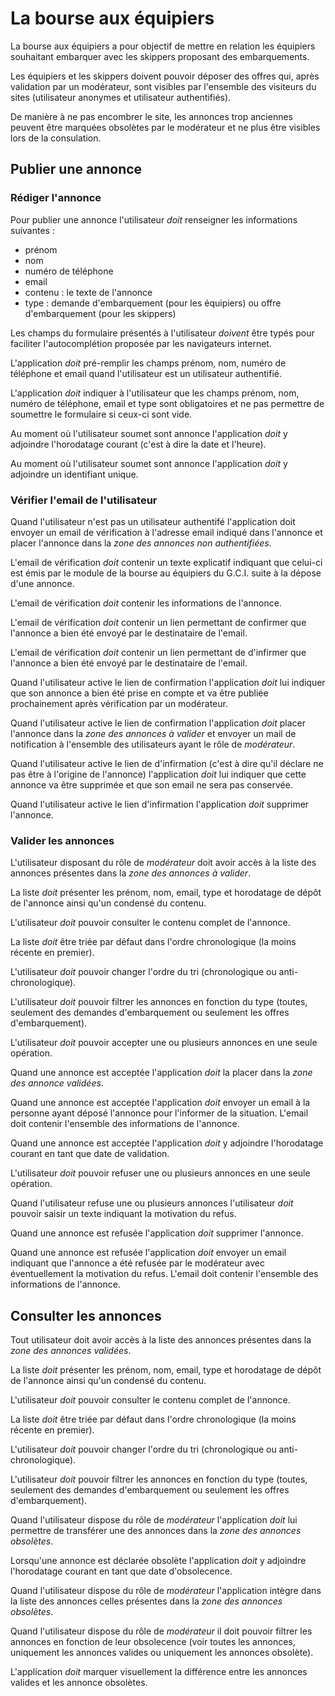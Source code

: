 # La bourse aux équipiers

La bourse aux équipiers a pour objectif de mettre en relation les équipiers souhaitant embarquer avec les skippers proposant des embarquements.

Les équipiers et les skippers doivent pouvoir déposer des offres qui, après validation par un modérateur, sont visibles par l'ensemble des visiteurs du sites (utilisateur anonymes et utilisateur authentifiés).

De manière à ne pas encombrer le site, les annonces trop anciennes peuvent être marquées obsolètes par le modérateur et ne plus être visibles lors de la consulation.

## Publier une annonce

### Rédiger l'annonce

Pour publier une annonce l'utilisateur _doit_ renseigner les informations suivantes :

* prénom
* nom
* numéro de téléphone
* email
* contenu : le texte de l'annonce
* type : demande d'embarquement (pour les équipiers) ou offre d'embarquement (pour les skippers)

Les champs du formulaire présentés à l'utilisateur _doivent_ être typés pour faciliter l'autocomplétion proposée par les navigateurs internet.

L'application _doit_ pré-remplir les champs prénom, nom, numéro de téléphone et email quand l'utilisateur est un utilisateur authentifié.

L'application _doit_ indiquer à l'utilisateur que les champs prénom, nom, numéro de téléphone, email et type sont obligatoires et ne pas permettre de soumettre le formulaire si ceux-ci sont vide.

Au moment où l'utilisateur soumet sont annonce l'application _doit_ y adjoindre l'horodatage courant (c'est à dire la date et l'heure).

Au moment où l'utilisateur soumet sont annonce l'application _doit_ y adjoindre un identifiant unique.

### Vérifier l'email de l'utilisateur

Quand l'utilisateur n'est pas un utilisateur authentifé l'application doit envoyer un email de vérification à l'adresse email indiqué dans l'annonce et placer l'annonce dans la _zone des annonces non authentifiées_.

L'email de vérification _doit_ contenir un texte explicatif indiquant que celui-ci est émis par le module de la bourse au équipiers du G.C.I. suite à la dépose d'une annonce.

L'email de vérification _doit_ contenir les informations de l'annonce.

L'email de vérification _doit_ contenir un lien permettant de confirmer que l'annonce a bien été envoyé par le destinataire de l'email.

L'email de vérification _doit_ contenir un lien permettant de d'infirmer que l'annonce a bien été envoyé par le destinataire de l'email.

Quand l'utilisateur active le lien de confirmation l'application _doit_ lui indiquer que son annonce a bien été prise en compte et va être publiée prochainement après vérification par un modérateur.

Quand l'utilisateur active le lien de confirmation l'application _doit_ placer l'annonce dans la _zone des annonces à valider_ et envoyer un mail de notification à l'ensemble des utilisateurs ayant le rôle de _modérateur_.

Quand l'utilisateur active le lien de d'infirmation (c'est à dire qu'il déclare ne pas être à l'origine de l'annonce) l'application _doit_ lui indiquer que cette annonce va être supprimée et que son email ne sera pas conservée.

Quand l'utilisateur active le lien d'infirmation l'application _doit_ supprimer l'annonce.

### Valider les annonces

L'utilisateur disposant du rôle de _modérateur_ doit avoir accès à la liste des annonces présentes dans la _zone des annonces à valider_.

La liste _doit_ présenter les prénom, nom, email, type et horodatage de dépôt de l'annonce ainsi qu'un condensé du contenu.

L'utilisateur _doit_ pouvoir consulter le contenu complet de l'annonce.

La liste _doit_ être triée par défaut dans l'ordre chronologique (la moins récente en premier).

L'utilisateur _doit_ pouvoir changer l'ordre du tri (chronologique ou anti-chronologique).

L'utilisateur _doit_ pouvoir filtrer les annonces en fonction du type (toutes, seulement des demandes d'embarquement ou seulement les offres d'embarquement).

L'utilisateur _doit_ pouvoir accepter une ou plusieurs annonces en une seule opération.

Quand une annonce est acceptée l'application _doit_ la placer dans la _zone des annonce validées_.

Quand une annonce est acceptée l'application _doit_ envoyer un email à la personne ayant déposé l'annonce pour l'informer de la situation. L'email doit contenir l'ensemble des informations de l'annonce.

Quand une annonce est acceptée l'application _doit_ y adjoindre l'horodatage courant en tant que date de validation.

L'utilisateur _doit_ pouvoir refuser une ou plusieurs annonces en une seule opération.

Quand l'utilisateur refuse une ou plusieurs annonces l'utilisateur _doit_ pouvoir saisir un texte indiquant la motivation du refus.

Quand une annonce est refusée l'application _doit_ supprimer l'annonce.

Quand une annonce est refusée l'application _doit_ envoyer un email indiquant que l'annonce a été refusée par le modérateur avec éventuellement la motivation du refus. L'email doit contenir l'ensemble des informations de l'annonce.

## Consulter les annonces

Tout utilisateur doit avoir accès à la liste des annonces présentes dans la _zone des annonces validées_.

La liste _doit_ présenter les prénom, nom, email, type et horodatage de dépôt de l'annonce ainsi qu'un condensé du contenu.

L'utilisateur _doit_ pouvoir consulter le contenu complet de l'annonce.

La liste _doit_ être triée par défaut dans l'ordre chronologique (la moins récente en premier).

L'utilisateur _doit_ pouvoir changer l'ordre du tri (chronologique ou anti-chronologique).

L'utilisateur _doit_ pouvoir filtrer les annonces en fonction du type (toutes, seulement des demandes d'embarquement ou seulement les offres d'embarquement).

Quand l'utilisateur dispose du rôle de _modérateur_ l'application _doit_ lui permettre de transférer une des annonces dans la _zone des annonces obsolètes_.

Lorsqu'une annonce est déclarée obsolète l'application _doit_ y adjoindre l'horodatage courant en tant que date d'obsolecence.

Quand l'utilisateur dispose du rôle de _modérateur_ l'application intègre dans la liste des annonces celles présentes dans la _zone des annonces obsolètes_.

Quand l'utilisateur dispose du rôle de _modérateur_ il doit pouvoir filtrer les annonces en fonction de leur obsolecence (voir toutes les annonces, uniquement les annonces valides ou uniquement les annonces obsolète).

L'application _doit_ marquer visuellement la différence entre les annonces valides et les annonce obsolètes.